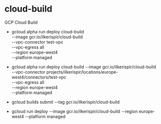 # cloud-build
GCP Cloud Build  

* gcloud alpha run deploy cloud-build \
   --image gcr.io/ilkerispir/cloud-build \
   --vpc-connector test-vpc \
   --vpc-egress all \
   --region europe-west4 \
   --platform managed

* gcloud alpha run deploy cloud-build --image gcr.io/ilkerispir/cloud-build \
--vpc-connector projects/ilkerispir/locations/europe-west4/connectors/test-vpc \
--vpc-egress all \
--region europe-west4 \
--platform managed

* gcloud builds submit --tag gcr.io/ilkerispir/cloud-build
* gcloud run deploy --image gcr.io/ilkerispir/cloud-build --region europe-west4 --platform managed